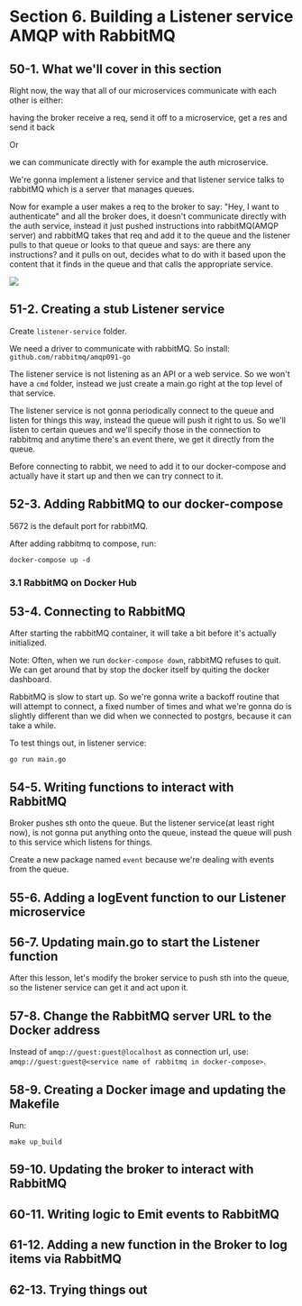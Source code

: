 # Section 6. Building a Listener service AMQP with RabbitMQ
## 50-1. What we'll cover in this section
Right now, the way that all of our microservices communicate with each other is either:

having the broker receive a req, send it off to a microservice, get a res and send it back

Or

we can communicate directly with for example the auth microservice.

We're gonna implement a listener service and that listener service talks to rabbitMQ which is a server that manages queues.

Now for example a user makes a req to the broker to say: "Hey, I want to authenticate" and all the broker does, it doesn't communicate directly with
the auth service, instead it just pushed instructions into rabbitMQ(AMQP server) and rabbitMQ takes that req and add it to the queue and the
listener pulls to that queue or looks to that queue and says: are there any instructions? and it pulls on out, decides what to do with it based
upon the content that it finds in the queue and that calls the appropriate service.

![](img/50-1-1.png)

## 51-2. Creating a stub Listener service
Create `listener-service` folder.

We need a driver to communicate with rabbitMQ. So install: `github.com/rabbitmq/amqp091-go`

The listener service is not listening as an API or a web service. So we won't have a `cmd` folder, instead we just create a main.go right at the
top level of that service.

The listener service is not gonna periodically connect to the queue and listen for things this way, instead the queue will push it right to us.
So we'll listen to certain queues and we'll specify those in the connection to rabbitmq and anytime there's an event there, we get it directly
from the queue.

Before connecting to rabbit, we need to add it to our docker-compose and actually have it start up and then we can try connect to it.

## 52-3. Adding RabbitMQ to our docker-compose
5672 is the default port for rabbitMQ.

After adding rabbitmq to compose, run:
```shell
docker-compose up -d
```

### 3.1 RabbitMQ on Docker Hub

## 53-4. Connecting to RabbitMQ
After starting the rabbitMQ container, it will take a bit before it's actually initialized.

Note: Often, when we run `docker-compose down`, rabbitMQ refuses to quit. We can get around that by stop the docker itself by quiting
the docker dashboard.

RabbitMQ is slow to start up. So we're gonna write a backoff routine that will attempt to connect, a fixed number of times and what we're gonna
do is slightly different than we did when we connected to postgrs, because it can take a while.

To test things out, in listener service:
```shell
go run main.go
```

## 54-5. Writing functions to interact with RabbitMQ
Broker pushes sth onto the queue. But the listener service(at least right now), is not gonna put anything onto the queue, instead the queue will
push to this service which listens for things.

Create a new package named `event` because we're dealing with events from the queue.

## 55-6. Adding a logEvent function to our Listener microservice

## 56-7. Updating main.go to start the Listener function
After this lesson, let's modify the broker service to push sth into the queue, so the listener service can get it and act upon it.

## 57-8. Change the RabbitMQ server URL to the Docker address
Instead of `amqp://guest:guest@localhost` as connection url, use: `amqp://guest:guest@<service name of rabbitmq in docker-compose>`.

## 58-9. Creating a Docker image and updating the Makefile
Run:
```shell
make up_build
```

## 59-10. Updating the broker to interact with RabbitMQ


## 60-11. Writing logic to Emit events to RabbitMQ
## 61-12. Adding a new function in the Broker to log items via RabbitMQ
## 62-13. Trying things out